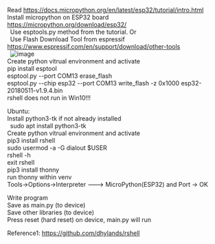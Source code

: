Read https://docs.micropython.org/en/latest/esp32/tutorial/intro.html  
Install micropython on ESP32 board https://micropython.org/download/esp32/  
  &ensp;Use esptools.py method from the tutorial. Or  
  &ensp;Use Flash Download Tool from espressif https://www.espressif.com/en/support/download/other-tools  
  &ensp;![image](https://github.com/mryokai/esp32-micropython-installation/assets/136013177/eeda586c-f026-47a2-a0fb-729715f728be)  
Create python vitrual environment and activate  
pip install esptool  
esptool.py --port COM13 erase_flash  
esptool.py --chip esp32 --port COM13 write_flash -z 0x1000 esp32-20180511-v1.9.4.bin  
rshell does not run in Win10!!!

Ubuntu:  
Install python3-tk if not already installed  
  &ensp;sudo apt install python3-tk  
Create python vitrual environment and activate   
pip3 install rshell  
sudo usermod -a -G dialout $USER  
rshell -h  
exit rshell  
pip3 install thonny  
run thonny within venv  
Tools->Options->Interpreter ---> MicroPython(ESP32) and Port -> OK  
  
Write program  
Save as main.py (to device)  
Save other libraries (to device)  
Press reset (hard reset) on device, main.py will run  
  
  
Reference1: https://github.com/dhylands/rshell  


